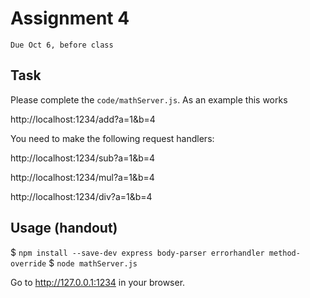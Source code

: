 # Assignment 4
`Due Oct 6, before class`

## Task

Please complete the `code/mathServer.js`. As an example this works

http://localhost:1234/add?a=1&b=4

You need to make the following request handlers:

http://localhost:1234/sub?a=1&b=4

http://localhost:1234/mul?a=1&b=4

http://localhost:1234/div?a=1&b=4


## Usage (handout)

$ `npm install --save-dev express body-parser errorhandler method-override`
$ `node mathServer.js`

Go to <http://127.0.0.1:1234> in your browser.
